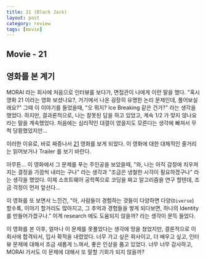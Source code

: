 ```yaml
---
title: 21 (Black Jack)
layout: post
category: review
tags: [movie]
---
```




## Movie - 21

## 영화를 본 계기

MORAI 라는 회사에 처음으로 인터뷰를 보다가, 면접관이 나에게 이런 말을 했다. "혹시 영화 21 이라는 영화 보셨나요?, 거기에서 나온 굉장히 유명한 논리 문제인데, 풀어보실래요?" 그때 이 이야기를 들었을때, "오 뭐지? Ice Breaking 같은 건가?" 라는 생각을 했었다.  하지만, 결과론적으로, 나는 잘못된 답을 하고 있었고, 계속 1/2 가 맞지 않나요 라는 말을 계속했었다. 처음에는 심리적인 대결이 였을지도 모른다는 생각에 빠져서 무척 당황했었지만...

이러한 이유로, 바로 짜증나서 [21](https://www.imdb.com/title/tt0478087/) 영화를 보게 되었다. 이 영화에 대한 대체적인 줄거리는 읽어보거나 Trailer 를 보기 바란다.

아무튼... 이 영화에서 그 문제를 푸는 주인공을 보았을때, "와, 나는 아직 감정에 치우져지는 결정을 가끔씩 내리는 구나" 라는 생각과 "조금은 냉철한 시각이 필요하겠구나" 라는 생각을 했었다. 이제 소프트웨어 공학쪽으로 코딩을 짜고 알고리즘을 연구 할텐데, 조금 걱정이 먼저 앞선다...

이 영화를 또 보면서 느낀건, "아, 사람들이 경험하는 것들이 다양하면 다양(`Diverse`) 할수록, 이야기 할거리도 많아지고,  그 추억과 경험들을 쌓게 되다보면, 하나의 Identity 를 만들어가겠구나."  이게 research 에도 도움되지 않을까? 라는 생각이 문득 들었다.

이 영화를 본 이후, 얼마나 이 문제를 못풀었다는 생각에 땅을 쳤었지만, 결론적으로 이 회사에 합격되서, 입사 확적을 내렸었다.  너무 가고 싶은 회사이고, 더 배우고 싶고, 인터뷰 문제에 대해서 조금 새롭게 느껴서, 좋은 인상을 품고 있었다. 너무 너무 감사하고, MORAI 가서도 이 문제에 대해서 또 말할 기회가 되지 않을까?
